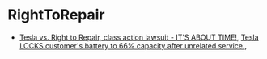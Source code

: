 # RightToRepair
- [Tesla vs. Right to Repair, class action lawsuit - IT'S ABOUT TIME!](https://youtu.be/8jmWvABRjdY), [Tesla LOCKS customer's battery to 66% capacity after unrelated service.](https://youtu.be/87poTGAasbE), 
